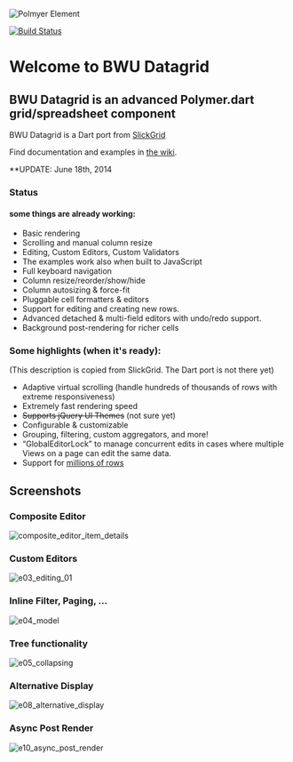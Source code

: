 ![Polmyer Element](https://raw.githubusercontent.com/bwu-dart/bwu_datagrid/master/doc/screenshots/polymer_logo.png)


[![Build Status](https://drone.io/github.com/bwu-dart/bwu_datagrid/status.png)](https://drone.io/github.com/bwu-dart/bwu_datagrid/latest)

# Welcome to BWU Datagrid

## BWU Datagrid is an advanced Polymer.dart grid/spreadsheet component
BWU Datagrid is a Dart port from [SlickGrid](https://github.com/mleibman/SlickGrid) 

Find documentation and examples in [the wiki](https://github.com/bwu-dart/bwu_datagrid/wiki).

**UPDATE:  June 18th, 2014

### Status

#### some things are already working:
 
* Basic rendering
* Scrolling and manual column resize
* Editing, Custom Editors, Custom Validators
* The examples work also when built to JavaScript
* Full keyboard navigation
* Column resize/reorder/show/hide
* Column autosizing & force-fit
* Pluggable cell formatters & editors
* Support for editing and creating new rows.
* Advanced detached & multi-field editors with undo/redo support.
* Background post-rendering for richer cells

### Some highlights (when it's ready):

(This description is copied from SlickGrid. The Dart port is not there yet) 

* Adaptive virtual scrolling (handle hundreds of thousands of rows with extreme responsiveness)
* Extremely fast rendering speed 
* ~~Supports jQuery UI Themes~~ (not sure yet)
* Configurable & customizable
* Grouping, filtering, custom aggregators, and more!
* “GlobalEditorLock” to manage concurrent edits in cases where multiple Views on a page can edit the same data.
* Support for [millions of rows](http://stackoverflow.com/a/2569488/1269037)

## Screenshots

### Composite Editor
![composite_editor_item_details](https://raw.githubusercontent.com/bwu-dart/bwu_datagrid/master/doc/screenshots/composite_editor_item_details.png)

### Custom Editors
![e03_editing_01](https://raw.githubusercontent.com/bwu-dart/bwu_datagrid/master/doc/screenshots/e03_editing_01.png)

### Inline Filter, Paging, ...
![e04_model](https://raw.githubusercontent.com/bwu-dart/bwu_datagrid/master/doc/screenshots/e04_model.png)

### Tree functionality
![e05_collapsing](https://raw.githubusercontent.com/bwu-dart/bwu_datagrid/master/doc/screenshots/e05_collapsing.png)

### Alternative Display
![e08_alternative_display](https://raw.githubusercontent.com/bwu-dart/bwu_datagrid/master/doc/screenshots/e08_alternative_display.png)

### Async Post Render
![e10_async_post_render](https://raw.githubusercontent.com/bwu-dart/bwu_datagrid/master/doc/screenshots/e10_async_post_render.png)
